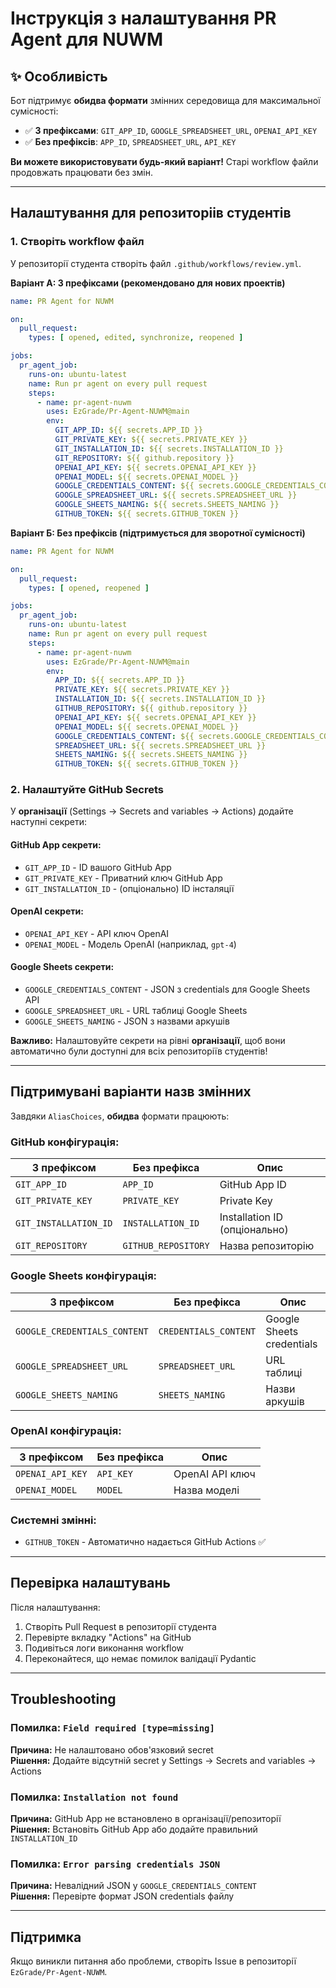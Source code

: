 # Інструкція з налаштування PR Agent для NUWM

## ✨ Особливість

Бот підтримує **обидва формати** змінних середовища для максимальної сумісності:
- ✅ **З префіксами**: `GIT_APP_ID`, `GOOGLE_SPREADSHEET_URL`, `OPENAI_API_KEY`
- ✅ **Без префіксів**: `APP_ID`, `SPREADSHEET_URL`, `API_KEY`

**Ви можете використовувати будь-який варіант!** Старі workflow файли продовжать працювати без змін.

---

## Налаштування для репозиторіів студентів

### 1. Створіть workflow файл

У репозиторії студента створіть файл `.github/workflows/review.yml`.

**Варіант А: З префіксами (рекомендовано для нових проектів)**

```yaml
name: PR Agent for NUWM

on:
  pull_request:
    types: [ opened, edited, synchronize, reopened ]

jobs:
  pr_agent_job:
    runs-on: ubuntu-latest
    name: Run pr agent on every pull request
    steps:
      - name: pr-agent-nuwm
        uses: EzGrade/Pr-Agent-NUWM@main
        env:
          GIT_APP_ID: ${{ secrets.APP_ID }}
          GIT_PRIVATE_KEY: ${{ secrets.PRIVATE_KEY }}
          GIT_INSTALLATION_ID: ${{ secrets.INSTALLATION_ID }}
          GIT_REPOSITORY: ${{ github.repository }}
          OPENAI_API_KEY: ${{ secrets.OPENAI_API_KEY }}
          OPENAI_MODEL: ${{ secrets.OPENAI_MODEL }}
          GOOGLE_CREDENTIALS_CONTENT: ${{ secrets.GOOGLE_CREDENTIALS_CONTENT }}
          GOOGLE_SPREADSHEET_URL: ${{ secrets.SPREADSHEET_URL }}
          GOOGLE_SHEETS_NAMING: ${{ secrets.SHEETS_NAMING }}
          GITHUB_TOKEN: ${{ secrets.GITHUB_TOKEN }}
```

**Варіант Б: Без префіксів (підтримується для зворотної сумісності)**

```yaml
name: PR Agent for NUWM

on:
  pull_request:
    types: [ opened, reopened ]

jobs:
  pr_agent_job:
    runs-on: ubuntu-latest
    name: Run pr agent on every pull request
    steps:
      - name: pr-agent-nuwm
        uses: EzGrade/Pr-Agent-NUWM@main
        env:
          APP_ID: ${{ secrets.APP_ID }}
          PRIVATE_KEY: ${{ secrets.PRIVATE_KEY }}
          INSTALLATION_ID: ${{ secrets.INSTALLATION_ID }}
          GITHUB_REPOSITORY: ${{ github.repository }}
          OPENAI_API_KEY: ${{ secrets.OPENAI_API_KEY }}
          OPENAI_MODEL: ${{ secrets.OPENAI_MODEL }}
          GOOGLE_CREDENTIALS_CONTENT: ${{ secrets.GOOGLE_CREDENTIALS_CONTENT }}
          SPREADSHEET_URL: ${{ secrets.SPREADSHEET_URL }}
          SHEETS_NAMING: ${{ secrets.SHEETS_NAMING }}
          GITHUB_TOKEN: ${{ secrets.GITHUB_TOKEN }}
```

### 2. Налаштуйте GitHub Secrets

У **організації** (Settings → Secrets and variables → Actions) додайте наступні секрети:

#### GitHub App секрети:
- `GIT_APP_ID` - ID вашого GitHub App
- `GIT_PRIVATE_KEY` - Приватний ключ GitHub App
- `GIT_INSTALLATION_ID` - (опціонально) ID інсталяції

#### OpenAI секрети:
- `OPENAI_API_KEY` - API ключ OpenAI
- `OPENAI_MODEL` - Модель OpenAI (наприклад, `gpt-4`)

#### Google Sheets секрети:
- `GOOGLE_CREDENTIALS_CONTENT` - JSON з credentials для Google Sheets API
- `GOOGLE_SPREADSHEET_URL` - URL таблиці Google Sheets
- `GOOGLE_SHEETS_NAMING` - JSON з назвами аркушів

**Важливо:** Налаштовуйте секрети на рівні **організації**, щоб вони автоматично були доступні для всіх репозиторіїв студентів!

---

## Підтримувані варіанти назв змінних

Завдяки `AliasChoices`, **обидва** формати працюють:

### GitHub конфігурація:
| З префіксом | Без префікса | Опис |
|------------|--------------|------|
| `GIT_APP_ID` | `APP_ID` | GitHub App ID |
| `GIT_PRIVATE_KEY` | `PRIVATE_KEY` | Private Key |
| `GIT_INSTALLATION_ID` | `INSTALLATION_ID` | Installation ID (опціонально) |
| `GIT_REPOSITORY` | `GITHUB_REPOSITORY` | Назва репозиторію |

### Google Sheets конфігурація:
| З префіксом | Без префікса | Опис |
|------------|--------------|------|
| `GOOGLE_CREDENTIALS_CONTENT` | `CREDENTIALS_CONTENT` | Google Sheets credentials |
| `GOOGLE_SPREADSHEET_URL` | `SPREADSHEET_URL` | URL таблиці |
| `GOOGLE_SHEETS_NAMING` | `SHEETS_NAMING` | Назви аркушів |

### OpenAI конфігурація:
| З префіксом | Без префікса | Опис |
|------------|--------------|------|
| `OPENAI_API_KEY` | `API_KEY` | OpenAI API ключ |
| `OPENAI_MODEL` | `MODEL` | Назва моделі |

### Системні змінні:
- `GITHUB_TOKEN` - Автоматично надається GitHub Actions ✅

---

## Перевірка налаштувань

Після налаштування:

1. Створіть Pull Request в репозиторії студента
2. Перевірте вкладку "Actions" на GitHub
3. Подивіться логи виконання workflow
4. Переконайтеся, що немає помилок валідації Pydantic

---

## Troubleshooting

### Помилка: `Field required [type=missing]`
**Причина:** Не налаштовано обов'язковий secret  
**Рішення:** Додайте відсутній secret у Settings → Secrets and variables → Actions

### Помилка: `Installation not found`
**Причина:** GitHub App не встановлено в організації/репозиторії  
**Рішення:** Встановіть GitHub App або додайте правильний `INSTALLATION_ID`

### Помилка: `Error parsing credentials JSON`
**Причина:** Невалідний JSON у `GOOGLE_CREDENTIALS_CONTENT`  
**Рішення:** Перевірте формат JSON credentials файлу

---

## Підтримка

Якщо виникли питання або проблеми, створіть Issue в репозиторії `EzGrade/Pr-Agent-NUWM`.
